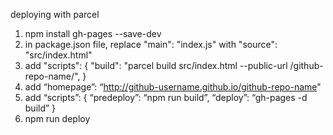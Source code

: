 deploying with parcel

1. npm install gh-pages --save-dev
2. in package.json file, replace "main": "index.js" with "source": "src/index.html"
3. add "scripts": {
    "build": "parcel build src/index.html --public-url /github-repo-name/",
  }
4. add “homepage”: “http://github-username.github.io/github-repo-name"
5. add “scripts”: {
“predeploy”: “npm run build”,
“deploy”: “gh-pages -d build”
}
6. npm run deploy
